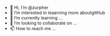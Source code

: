 - 👋 Hi, I’m @zurpher
- 👀 I’m interested in leaarning more aboutgitHub
- 🌱 I’m currently learning ...
- 💞️ I’m looking to collaborate on ...
- 📫 How to reach me ...

<!---
zurpher/zurpher is a ✨ special ✨ repository because its `README.md` (this file) appears on your GitHub profile.
You can click the Preview link to take a look at your changes.
--->

